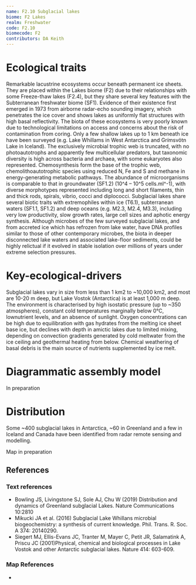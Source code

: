```yaml
---
name: F2.10 Subglacial lakes
biome: F2 Lakes
realm: Freshwater
code: F2.10
biomecode: F2
contributors: DA Keith
---
```


# Ecological traits

 Remarkable lacustrine ecosystems occur beneath permanent ice sheets. They are placed within the Lakes biome (F2) due to their relationships with some Freeze-thaw lakes (F2.4), but they share several key features with the Subterranean freshwater biome (SF1). Evidence of their existence first emerged in 1973 from airborne radar-echo sounding imagery, which penetrates the ice cover and shows lakes as uniformly flat structures with high basal reflectivity. The biota of these ecosystems is very poorly known due to technological limitations on access and concerns about the risk of contamination from coring. Only a few shallow lakes up to 1 km beneath ice have been surveyed (e.g. Lake Whillams in West Antarctica and Grímsvötn Lake in Iceland). The exclusively microbial trophic web is truncated, with no photoautotrophs and apparently few multicellular predators, but taxonomic diversity is high across bacteria and archaea, with some eukaryotes also represented. Chemosynthesis form the base of the trophic web, chemolithoautotrophic species using reduced N, Fe and S and methane in energy-generating metabolic pathways. The abundance of microorganisms is comparable to that in groundwater (SF1.2) (10^4 – 10^5 cells.ml^-1), with diverse morphotypes represented including long and short filaments, thin and thick rods, spirals, vibrio, cocci and diplococci. Subglacial lakes share several biotic traits with extremophiles within ice (T6.1), subterranean waters (SF1.1, SF1.2) and deep oceans (e.g. M2.3, M2.4, M3.3), including very low productivity, slow growth rates, large cell sizes and aphotic energy synthesis. Although microbes of the few surveyed subglacial lakes, and from accreted ice which has refrozen from lake water, have DNA profiles similar to those of other contemporary microbes, the biota in deeper disconnected lake waters and associated lake-floor sediments, could be highly relictual if it evolved in stable isolation over millions of years under extreme selection pressures.

# Key-ecological-drivers

Subglacial lakes vary in size from less than 1 km2 to ~10,000 km2, and most are 10-20 m deep, but Lake Vostok (Antarctica) is at least 1,000 m deep. The environment is characterised by high isostatic pressure (up to ~350 atmospheres), constant cold temperatures marginally below 0°C, lownutrient levels, and an absence of sunlight. Oxygen concentrations can be high due to equilibration with gas hydrates from the melting ice sheet base ice, but declines with depth in amictic lakes due to limited mixing, depending on convection gradients generated by cold meltwater from the ice ceiling and geothermal heating from below. Chemical weathering of basal debris is the main source of nutrients supplemented by ice melt.

# Diagrammatic assembly model
<!--//
{% include DAM.html %}
//-->
In preparation

# Distribution

Some ~400 subglacial lakes in Antarctica, ~60 in Greenland and a few in Iceland and Canada have been identified from radar remote sensing and modelling.

Map in preparation
<!--//
{% capture map_det %}  {% endcapture %}

{% include MAP.html %}
//-->

## References

### Text references

* Bowling JS, Livingstone SJ, Sole AJ, Chu W (2019) Distribution and dynamics of Greenland subglacial Lakes. Nature Communications 10:2810
* Mikucki JA et al. (2016) Subglacial Lake Whillans microbial biogeochemistry: a synthesis of current knowledge. Phil. Trans. R. Soc. A 374: 20140290.
* Siegert MJ, Ellis-Evans JC, Tranter M, Mayer C, Petit JR, Salamatink A, Priscu JC (2001)Physical, chemical and biological processes in Lake Vostok and other Antarctic subglacial lakes. Nature 414: 603-609.

### Map References

* 
